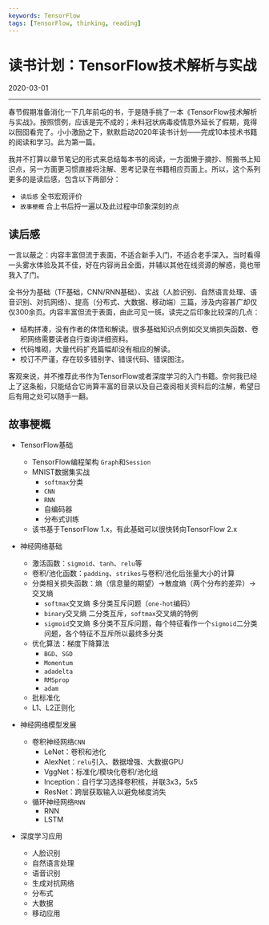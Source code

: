```yaml
---
keywords: TensorFlow
tags: [TensorFlow, thinking, reading]
---
```


# 读书计划：TensorFlow技术解析与实战

2020-03-01

---


春节假期准备消化一下几年前屯的书，于是随手挑了一本《TensorFlow技术解析与实战》。按照惯例，应该是完不成的；未料冠状病毒疫情意外延长了假期，竟得以囫囵看完了。小小激励之下，默默启动2020年读书计划——完成10本技术书籍的阅读和学习。此为第一篇。

我并不打算以章节笔记的形式来总结每本书的阅读，一方面懒于摘抄、照搬书上知识点，另一方面更习惯直接将注解、思考记录在书籍相应页面上。所以，这个系列更多的是读后感，包含以下两部分：

- `读后感` 全书宏观评价
- `故事梗概` 合上书后捋一遍以及此过程中印象深刻的点

## 读后感

一言以蔽之：内容丰富但流于表面，不适合新手入门，不适合老手深入。当时看得一头雾水体验及其不佳，好在内容尚且全面，并辅以其他在线资源的解惑，竟也带我入了门。

全书分为基础（TF基础，CNN/RNN基础）、实战（人脸识别、自然语言处理、语音识别、对抗网络）、提高（分布式、大数据、移动端）三篇，涉及内容甚广却仅仅300余页。内容丰富但流于表面，由此可见一斑。读完之后印象比较深的几点：

- 结构拼凑，没有作者的体悟和解读。很多基础知识点例如交叉熵损失函数、卷积网络需要读者自行查询详细资料。
- 代码堆砌，大量代码扩充篇幅却没有相应的解读。
- 校订不严谨，存在较多错别字、错误代码、错误图注。

客观来说，并不推荐此书作为TensorFlow或者深度学习的入门书籍。奈何我已经上了这条船，只能结合它尚算丰富的目录以及自己查阅相关资料后的注解，希望日后有用之处可以随手一翻。


## 故事梗概

- TensorFlow基础
    - TensorFlow编程架构 `Graph`和`Session`
    - MNIST数据集实战
        - `softmax`分类
        - `CNN`
        - `RNN`
        - 自编码器
        - 分布式训练
    - 该书基于TensorFlow 1.x，有此基础可以很快转向TensorFlow 2.x

- 神经网络基础
    - 激活函数：`sigmoid`、`tanh`、`relu`等
    - 卷积/池化函数：`padding`、`strikes`与卷积/池化后张量大小的计算
    - 分类相关损失函数：熵（信息量的期望）->散度熵（两个分布的差异）->交叉熵
        - `softmax`交叉熵 多分类互斥问题（`one-hot`编码）
        - `binary`交叉熵  二分类互斥，`softmax`交叉熵的特例
        - `sigmoid`交叉熵 多分类不互斥问题，每个特征看作一个`sigmoid`二分类问题，各个特征不互斥所以最终多分类
    - 优化算法：梯度下降算法
        - `BGD`、`SGD`
        - `Momentum`
        - `adadelta`
        - `RMSprop`
        - `adam`
    - 批标准化
    - L1、L2正则化

- 神经网络模型发展
    - 卷积神经网络`CNN`
        - LeNet：卷积和池化
        - AlexNet：`relu`引入、数据增强、大数据GPU
        - VggNet：标准化/模块化卷积/池化组
        - Inception：自行学习选择卷积核，并联3x3，5x5
        - ResNet：跨层获取输入以避免梯度消失
    - 循环神经网络`RNN`
        - RNN
        - LSTM

- 深度学习应用
    - 人脸识别
    - 自然语言处理
    - 语音识别
    - 生成对抗网络
    - 分布式
    - 大数据
    - 移动应用
